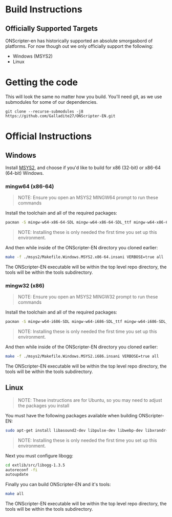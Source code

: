 # Build Instructions

## Officially Supported Targets

ONScripter-en has historically supported an absolute smorgasbord of platforms. For now though out we only officially support the following:
- Windows (MSYS2)
- Linux

# Getting the code

This will look the same no matter how you build. You'll need git, as we use submodules for some of our dependencies.

```
git clone --recurse-submodules -j8 https://github.com/Galladite27/ONScripter-EN.git
```

# Official Instructions

## Windows

Install [MSYS2](https://www.msys2.org/), and choose if you'd like to build for x86 (32-bit) or x86-64 (64-bit) Windows.

### mingw64 (x86-64)

> NOTE: Ensure you open an MSYS2 MINGW64 prompt to run these commands

Install the toolchain and all of the required packages:
```bash
pacman -S mingw-w64-x86-64-SDL mingw-w64-x86-64-SDL_ttf mingw-w64-x86-64-SDL_mixer mingw-w64-x86-64-SDL_image mingw-w64-x86-64-bzip2 mingw-w64-x86-64-libogg mingw-w64-x86-64-libvorbis mingw-w64-x86-64-freetype mingw-w64-x86-64-smpeg mingw-w64-x86-64-iconv mingw-w64-x86-64-zlib mingw-w64-x86-64-toolchain mingw-w64-x86-64-autotools autotools make
```
> NOTE: Installing these is only needed the first time you set up this environment.

And then while inside of the ONScripter-EN directory you cloned earlier:

```bash
make -f ./msys2/Makefile.Windows.MSYS2.x86-64.insani VERBOSE=true all
```

The ONScripter-EN executable will be within the top level repo directory, the tools will be within the tools subdirectory.

### mingw32 (x86)

> NOTE: Ensure you open an MSYS2 MINGW32 prompt to run these commands

Install the toolchain and all of the required packages:
```bash
pacman -S mingw-w64-i686-SDL mingw-w64-i686-SDL_ttf mingw-w64-i686-SDL_mixer mingw-w64-i686-SDL_image mingw-w64-i686-bzip2 mingw-w64-i686-libogg mingw-w64-i686-libvorbis mingw-w64-i686-freetype mingw-w64-i686-smpeg mingw-w64-i686-iconv mingw-w64-i686-zlib mingw-w64-i686-toolchain mingw-w64-i686-autotools autotools make
```
> NOTE: Installing these is only needed the first time you set up this environment.

And then while inside of the ONScripter-EN directory you cloned earlier:
```bash
make -f ./msys2/Makefile.Windows.MSYS2.i686.insani VERBOSE=true all
```

The ONScripter-EN executable will be within the top level repo directory, the tools will be within the tools subdirectory.

## Linux
> NOTE: These instructions are for Ubuntu, so you may need to adjust the packages you install

You must have the following packages available when building ONScripter-EN:


```bash
sudo apt-get install libasound2-dev libpulse-dev libwebp-dev libxrandr-dev
```
> NOTE: Installing these is only needed the first time you set up this environment.

Next you must configure libogg:

```bash
cd extlib/src/libogg-1.3.5
autoreconf -fi
autoupdate
```

Finally you can build ONScripter-EN and it's tools:

```bash
make all
```

The ONScripter-EN executable will be within the top level repo directory, the tools will be within the tools subdirectory.
